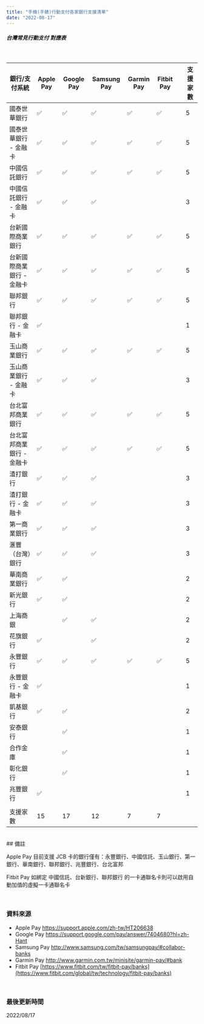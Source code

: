 ```yaml
---
title: "手機(手錶)行動支付各家銀行支援清單"
date: "2022-08-17"
---
```


##### 台灣常見行動支付 對應表

</br>

| 銀行/支付系統 | Apple Pay | Google Pay | Samsung Pay | Garmin Pay | Fitbit Pay | | 支援家數 |
| -- | -- | -- | -- | -- | -- | -- | -- |
| 國泰世華銀行 |  ✅  | ✅ | ✅ | ✅ | ✅ |  | 5 |
| 國泰世華銀行 - 金融卡 |  ✅  | ✅ | ✅ | ✅ | ✅ |  | 5 |
| 中國信託銀行 | ✅ | ✅ | ✅ | ✅ | ✅ |  | 5 |
| 中國信託銀行 - 金融卡 | ✅ | ✅ | ✅ |  |  |  | 3 |
| 台新國際商業銀行 | ✅ | ✅ | ✅ | ✅ | ✅ |  | 5 |
| 台新國際商業銀行 - 金融卡 | ✅ | ✅ | ✅ | ✅ | ✅ |  | 5 |
| 聯邦銀行 | ✅ | ✅ | ✅ | ✅ | ✅ |  | 5 |
| 聯邦銀行 - 金融卡 | ✅ |  |  |  |  |  | 1 |
| 玉山商業銀行 | ✅ | ✅ | ✅ | ✅ | ✅ |  | 5 |
| 玉山商業銀行 - 金融卡 | ✅ | ✅ | ✅ |  |  |  | 3 |
| 台北富邦商業銀行 | ✅ | ✅ | ✅ | ✅ | ✅ |  | 5 |
| 台北富邦商業銀行 - 金融卡 | ✅ | ✅ | ✅ | ✅ | ✅ |  | 5 |
| 渣打銀行 | ✅ | ✅ | ✅ |   |    |   | 3 |
| 渣打銀行 - 金融卡 | ✅ | ✅ | ✅ |   |    |   | 3 |
| 第一商業銀行 | ✅ | ✅ | ✅ |   |   |  | 3 |
| 滙豐（台灣）銀行 | ✅ | ✅ | ✅ |   |   |   | 3 |
| 華南商業銀行 | ✅ | ✅ |   |   |   |  | 2 |
| 新光銀行 | ✅ | ✅ |   |   |   |   | 2 |
| 上海商銀 |   | ✅ | ✅ |   |   |   | 2 |
| 花旗銀行 | ✅ |   | ✅ |   |   |  | 2 |
| 永豐銀行 | ✅ | ✅ | ✅ | ✅ | ✅ |  | 5 |
| 永豐銀行 - 金融卡 | ✅ |   |   |   |   |  | 1 |
| 凱基銀行 | ✅ | ✅ |   |   |   |  | 2 | 
| 安泰銀行 |   | ✅ |   |   |   |  | 1 | 
| 合作金庫 |   | ✅ |   |   |   |  | 1 | 
| 彰化銀行 |   | ✅ |   |   |   |  | 1 | 
| 兆豐銀行 | ✅ |   |   |   |   |  | 1 | 
| |   |  |  |   |   |   |  |
| 支援家數 |15 | 17 | 12 | 7 | 7 |

</br>
## 備註

Apple Pay 目前支援 JCB 卡的銀行僅有：永豐銀行、中國信託、玉山銀行、第一銀行、華南銀行、聯邦銀行、兆豐銀行、台北富邦

Fitbit Pay 如綁定 中國信託、台新銀行、聯邦銀行 的一卡通聯名卡則可以啟用自動加值的虛擬一卡通聯名卡 

</br>

### 資料來源
* Apple Pay <https://support.apple.com/zh-tw/HT206638>
* Google Pay <https://support.google.com/pay/answer/7404680?hl=zh-Hant>
* Samsung Pay <http://www.samsung.com/tw/samsungpay/#collabor-banks>
* Garmin Pay <http://www.garmin.com.tw/minisite/garmin-pay/#bank>
* Fitbit Pay [https://www.fitbit.com/tw/fitbit-pay/banks](https://www.fitbit.com/global/tw/technology/fitbit-pay/banks)

</br>

### 最後更新時間
2022/08/17

